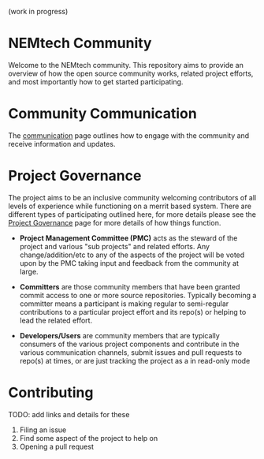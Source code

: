 (work in progress)

# NEMtech Community

Welcome to the NEMtech community.  This repository aims to provide an overview of how the open source community works, related project efforts, and most importantly how to get started participating.

# Community Communication 

The [communication](communication/) page outlines how to engage with the community and receive information and updates.

# Project Governance

The project aims to be an inclusive community welcoming contributors of all levels of experience while functioning on a merrit based system.  There are different types of participating outlined here, for more details please see the [Project Governance] page for more details of how things function.

* **Project Management Committee (PMC)** acts as the steward of the project and various "sub projects" and related efforts. Any change/addition/etc to any of the aspects of the project will be voted upon by the PMC taking input and feedback from the community at large.

* **Committers** are those community members that have been granted commit access to one or more source repositories.  Typically becoming a committer means a participant is making regular to semi-regular contributions to a particular project effort and its repo(s) or helping to lead the related effort.

* **Developers/Users** are community members that are typically consumers of the various project components and contribute in the various communication channels, submit issues and pull requests to repo(s) at times, or are just tracking the project as a in read-only mode


# Contributing

TODO: add links and details for these

  1. Filing an issue
  2. Find some aspect of the project to help on
  3. Opening a pull request



[Project Governance]:/governance.md
